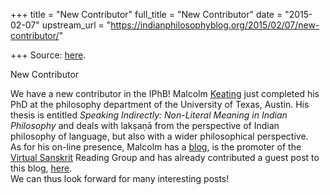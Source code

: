 +++
title = "New Contributor"
full_title = "New Contributor"
date = "2015-02-07"
upstream_url = "https://indianphilosophyblog.org/2015/02/07/new-contributor/"

+++
Source: [here](https://indianphilosophyblog.org/2015/02/07/new-contributor/).

New Contributor

We have a new contributor in the IPhB! Malcolm
[Keating](http://malcolmkeating.com) just completed his PhD at the
philosophy department of the University of Texas, Austin. His thesis is
entitled *Speaking Indirectly: Non-Literal Meaning in Indian Philosophy*
and deals with lakṣaṇā from the perspective of Indian philosophy of
language, but also with a wider philosophical perspective.  
As for his on-line presence, Malcolm has a
[blog](http://malcolmkeating.blogspot.co.at/), is the promoter of the
[Virtual
Sanskrit](http://indianphilosophyblog.org/2015/01/06/virtual-sanskrit-reading-group/ "Virtual Sanskrit reading group")
Reading Group and has already contributed a guest post to this blog,
[here](http://indianphilosophyblog.org/2014/10/07/mukulabha%e1%b9%ad%e1%b9%ada-and-pragmatics-in-indian-philosophy-a-guest-post-by-malcolm-keating/ "Mukulabhaṭṭa and pragmatics in Indian philosophy–a Guest Post by Malcolm Keating").  
We can thus look forward for many interesting posts!
